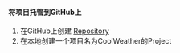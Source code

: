 #### 将项目托管到GitHub上

 1. 在GitHub上创建 [Repository][1]
 2. 在本地创建一个项目名为CoolWeather的Project

































  [1]: https://github.com/yellowbaby1991/coolweather